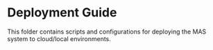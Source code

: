# Deployment Guide

This folder contains scripts and configurations for deploying the MAS system to cloud/local environments.
